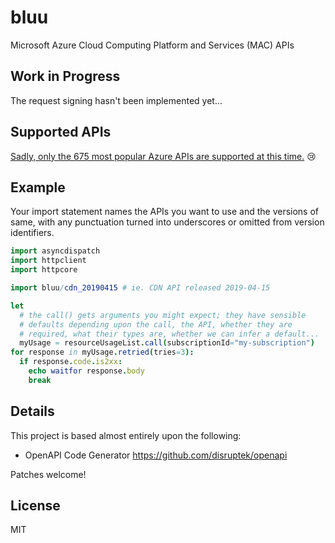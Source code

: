 # bluu
Microsoft Azure Cloud Computing Platform and Services (MAC) APIs

## Work in Progress

The request signing hasn't been implemented yet...

## Supported APIs

[Sadly, only the 675 most popular Azure APIs are supported at this time.](https://github.com/disruptek/bluu/tree/master/src/bluu) :cry:

## Example

Your import statement names the APIs you want to use and the versions of same,
with any punctuation turned into underscores or omitted from version identifiers.

```nim
import asyncdispatch
import httpclient
import httpcore

import bluu/cdn_20190415 # ie. CDN API released 2019-04-15

let
  # the call() gets arguments you might expect; they have sensible
  # defaults depending upon the call, the API, whether they are
  # required, what their types are, whether we can infer a default...
  myUsage = resourceUsageList.call(subscriptionId="my-subscription")
for response in myUsage.retried(tries=3):
  if response.code.is2xx:
    echo waitfor response.body
    break

```

## Details

This project is based almost entirely upon the following:

- OpenAPI Code Generator https://github.com/disruptek/openapi

Patches welcome!

## License

MIT
